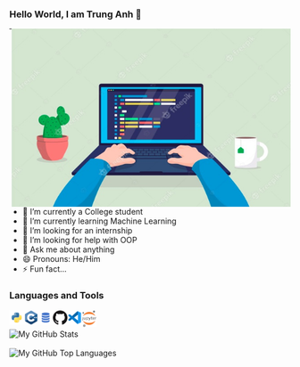 ### Hello World, I am Trung Anh 👋

<img align="right" alt="GIF" src="https://github.com/AVL1/AVL1/blob/main/coding.jpg" width="500" height="320" />

---
- 🔭 I’m currently a College student
- 🌱 I’m currently learning Machine Learning
- 👯 I’m looking for an internship
- 🤔 I’m looking for help with OOP
- 💬 Ask me about anything
- 😄 Pronouns: He/Him
- ⚡ Fun fact...


### Languages and Tools
<img align="left" alt="HTML5" width="26px" src="https://raw.githubusercontent.com/github/explore/80688e429a7d4ef2fca1e82350fe8e3517d3494d/topics/python/python.png" />
<img align="left" alt="HTML5" width="26px" src="https://raw.githubusercontent.com/github/explore/80688e429a7d4ef2fca1e82350fe8e3517d3494d/topics/cpp/cpp.png" />
<img align="left" alt="SQL" width="26px" src="https://raw.githubusercontent.com/github/explore/80688e429a7d4ef2fca1e82350fe8e3517d3494d/topics/sql/sql.png" />
<img align="left" alt="HTML5" width="26px" src="https://raw.githubusercontent.com/github/explore/78df643247d429f6cc873026c0622819ad797942/topics/github/github.png" />
<img align="left" alt="HTML5" width="26px" src="https://github.com/AVL1/AVL1/blob/main/vscode.png" />
<img align="left" alt="HTML5" width="26px" src="https://github.com/AVL1/AVL1/blob/main/jupyter.png" />


<br><br>
<img align="left" alt="My GitHub Stats" src="https://github-readme-stats.vercel.app/api?username=AVL1&show_icons=true&hide_border=true" />
<br><br>
<img align="left" alt="My GitHub Top Languages" src="https://github-readme-stats.vercel.app/api/top-langs/?username=AVL1&hide=javascript" />
